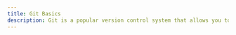 ```yaml
---
title: Git Basics
description: Git is a popular version control system that allows you to track changes in your code and collaborate with others. This guide will help you review the basics of Git.
---
```


